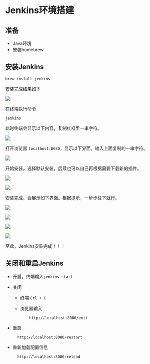 # Jenkins环境搭建

## 准备

+ Java环境
+ 安装homebrew

## 安装Jenkins

    brew install jenkins
  
  安装完成结果如下

  ![](http://ww1.sinaimg.cn/large/006hznE2ly1fynpzh01vwj30qn0cdmzb.jpg)

  在终端执行命令

    jenkins

  此时终端会显示以下内容，复制红框里一串字符。

  ![](http://ww1.sinaimg.cn/large/006hznE2ly1fynq1t1ne8j30vc0c3abb.jpg)

  打开浏览器 `localhost:8080`，显示以下界面。输入上面复制的一串字符。

  ![](http://ww1.sinaimg.cn/large/006hznE2ly1fynq3dxrh4j30ft07zwfy.jpg)

  开始安装。选择默认安装，后续也可以自己再根据需要下载新的插件。

  ![](http://ww1.sinaimg.cn/large/006hznE2ly1fynq49ljrij30p40f8q5t.jpg)

  ![](http://ww1.sinaimg.cn/large/006hznE2ly1fynq5030baj30p40q9jub.jpg)

  安装完成，会展示如下界面。根据提示，一步步往下就行。

  ![](http://ww1.sinaimg.cn/large/006hznE2ly1fynqch2yl6j30ir0acaar.jpg)

  ![](http://ww1.sinaimg.cn/large/006hznE2ly1fynqgykgmcj30lq09swfr.jpg)

  ![](http://ww1.sinaimg.cn/large/006hznE2ly1fynqh8g0xcj30dz0763z0.jpg)

  ![](http://ww1.sinaimg.cn/large/006hznE2ly1fynqhgox0jj30p50j575x.jpg)

  至此，Jenkins安装完成！！！

## 关闭和重启Jenkins

+ 开启。终端输入`jenkins start`
+ 关闭
  + 终端 `Crl + C`
  + 浏览器输入

            http://localhost:8080/exit
+ 重启

        http://localhost:8080/restart
+ 重新加载配置信息

        http://localhost:8080/reload